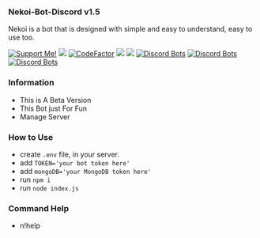 ### Nekoi-Bot-Discord v1.5
Nekoi is a bot that is designed with simple and easy to understand, easy to use too.

<a href="https://saweria.co/domathjav69"><img src="https://img.shields.io/badge/Support-Me!-green.svg" alt="Support Me!"></a>
<a href="https://github.com/DomathID/Nekoi69/blob/master/LICENSE"><img src="https://img.shields.io/badge/license-AGPL%20v3-lightgray.svg"></a>
[![CodeFactor](https://www.codefactor.io/repository/github/domathid/nekoi/badge)](https://www.codefactor.io/repository/github/domathid/nekoi)
<a href="https://github.com/domathid/nekoi69"><img src="https://img.shields.io/badge/code-maintenance-yellow.svg"></a>
<a href="https://github.com/domathid"><img src="https://img.shields.io/badge/language-JS-blue"></a>
[![Discord Bots](https://top.gg/api/widget/status/733876789792866345.svg)](https://top.gg/bot/733876789792866345)
[![Discord Bots](https://top.gg/api/widget/lib/733876789792866345.svg)](https://top.gg/bot/733876789792866345)
[![Discord Bots](https://top.gg/api/widget/servers/733876789792866345.svg)](https://top.gg/bot/733876789792866345)


 ### Information
- This is A Beta Version
- This Bot just For Fun
- Manage Server 

### How to Use 
- create `.env` file, in your server.
- add `TOKEN='your bot token here'`
- add `mongoDB='your MongoDB token here'`
- run `npm i`
- run `node index.js`

### Command Help
- n!help
